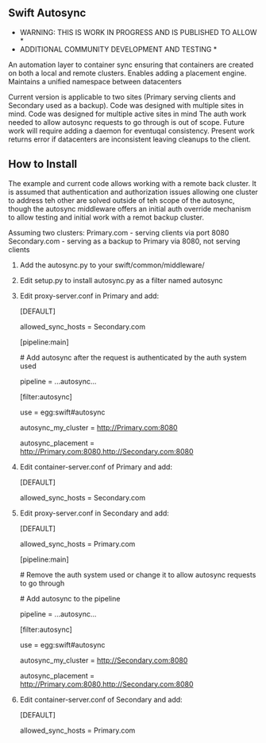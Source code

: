Swift Autosync
--------------

* WARNING: THIS IS WORK IN PROGRESS AND IS PUBLISHED TO ALLOW *
* ADDITIONAL COMMUNITY DEVELOPMENT AND TESTING                *

An automation layer to container sync ensuring that containers are created on
both a local and remote clusters.
Enables adding a placement engine.
Maintains a unified namespace between datacenters

Current version is applicable to two sites (Primary serving clients
and Secondary used as a backup). 
Code was designed with multiple sites in mind.
Code was designed for multiple active sites in mind
The auth work needed to allow autosync requests to go through is out of scope.
Future work will require adding a daemon for eventuqal consistency.
Present work returns error if datacenters are inconsistent leaving 
cleanups to the client. 

How to Install
--------------
The example and current code allows working with a remote back cluster.
It is assumed that authentication and authorization issues allowing one
cluster to address teh other are solved outside of teh scope of the autosync,
though the autosync middleware offers an initial auth override mechanism
to allow testing and initial work with a remot backup cluster.

Assuming two clusters:
Primary.com - serving clients via port 8080
Secondary.com - serving as a backup to Primary via 8080, not serving clients

1. Add the autosync.py to your swift/common/middleware/
2. Edit setup.py to install autosync.py as a filter named autosync
3. Edit proxy-server.conf in Primary and add:

    [DEFAULT]

    allowed_sync_hosts = Secondary.com

    [pipeline:main]

    \# Add autosync after the request is authenticated by the auth system used

    pipeline = ...autosync... 

    [filter:autosync]

    use = egg:swift#autosync

    autosync_my_cluster = http://Primary.com:8080

    autosync_placement = http://Primary.com:8080,http://Secondary.com:8080

3. Edit container-server.conf of Primary and add:

    [DEFAULT]

    allowed_sync_hosts = Secondary.com

4. Edit proxy-server.conf in Secondary and add:

    [DEFAULT]

    allowed_sync_hosts = Primary.com

    [pipeline:main]

    \# Remove the auth system used or change it to allow autosync requests to go through

    \# Add autosync to the pipeline

    pipeline = ...autosync... 

    [filter:autosync]

    use = egg:swift#autosync

    autosync_my_cluster = http://Secondary.com:8080

    autosync_placement = http://Primary.com:8080,http://Secondary.com:8080

5. Edit container-server.conf of Secondary and add:

    [DEFAULT]

    allowed_sync_hosts = Primary.com


